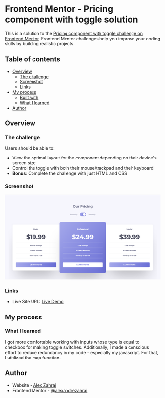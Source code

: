 # Frontend Mentor - Pricing component with toggle solution

This is a solution to the [Pricing component with toggle challenge on Frontend Mentor](https://www.frontendmentor.io/challenges/pricing-component-with-toggle-8vPwRMIC). Frontend Mentor challenges help you improve your coding skills by building realistic projects.

## Table of contents

- [Overview](#overview)
  - [The challenge](#the-challenge)
  - [Screenshot](#screenshot)
  - [Links](#links)
- [My process](#my-process)
  - [Built with](#built-with)
  - [What I learned](#what-i-learned)
- [Author](#author)

## Overview

### The challenge

Users should be able to:

- View the optimal layout for the component depending on their device's screen size
- Control the toggle with both their mouse/trackpad and their keyboard
- **Bonus**: Complete the challenge with just HTML and CSS

### Screenshot

![Design preview for the Pricing component with toggle coding challenge](/public/live-screenshot.png)

### Links

- Live Site URL: [Live Demo](https://pricing-component-with-toggle-tailwind.vercel.app/)

## My process

### What I learned

I got more comfortable working with inputs whose type is equal to checkbox for making toggle switches. Additionally, I made a conscious effort to reduce redundancy in my code - especially my javascript. For that, I utitlized the map function.

## Author

- Website - [Alex Zahrai](https://alexandre-zahrai.vercel.app/)
- Frontend Mentor - [@alexandrezahrai](https://www.frontendmentor.io/profile/alexandrezahrai)

